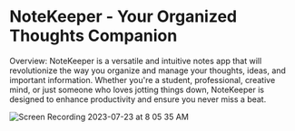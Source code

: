 # NoteKeeper - Your Organized Thoughts Companion

Overview:
NoteKeeper is a versatile and intuitive notes app that will revolutionize the way you organize and manage your thoughts, ideas, and important information. Whether you're a student, professional, creative mind, or just someone who loves jotting things down, NoteKeeper is designed to enhance productivity and ensure you never miss a beat.

![Screen Recording 2023-07-23 at 8 05 35 AM](https://github.com/HussainAbuwala/amplify-react-graphql/assets/77569166/b364a559-6980-467f-bd3f-dec4245b3e18)
